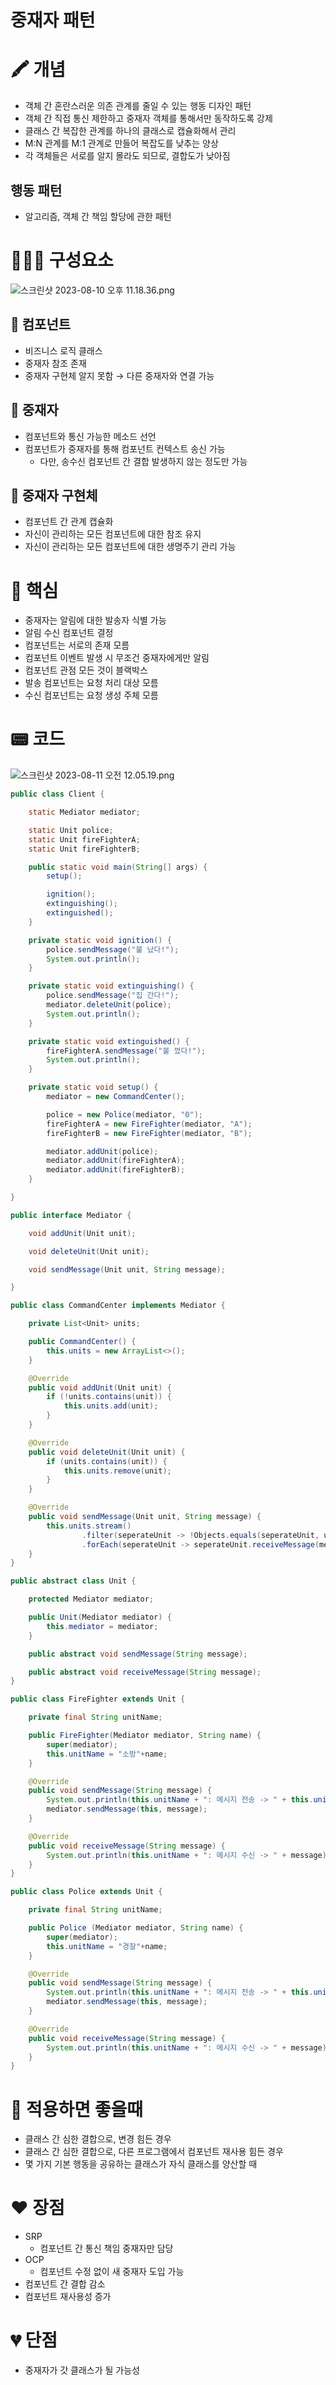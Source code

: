 # 중재자 패턴

# 🖍️ 개념

- 객체 간 혼란스러운 의존 관계를 줄일 수 있는 행동 디자인 패턴
- 객체 간 직접 통신 제한하고 중재자 객체를 통해서만 동작하도록 강제
- 클래스 간 복잡한 관계를 하나의 클래스로 캡슐화해서 관리
- M:N 관계를 M:1 관계로 만들어 복잡도를 낮추는 양상
- 각 객체들은 서로를 알지 몰라도 되므로, 결합도가 낮아짐

## 행동 패턴

- 알고리즘, 객체 간 책임 할당에 관한 패턴

# 👨‍👩‍👧 구성요소

![스크린샷 2023-08-10 오후 11.18.36.png](..%2F..%2F..%2F..%2F..%2F..%2F..%2F..%2F..%2F..%2FDesktop%2F%EC%8A%A4%ED%81%AC%EB%A6%B0%EC%83%B7%202023-08-10%20%EC%98%A4%ED%9B%84%2011.18.36.png)

## 🚎 컴포넌트

- 비즈니스 로직 클래스
- 중재자 참조 존재
- 중재자 구현체 알지 못함 → 다른 중재자와 연결 가능

## 🚥 중재자

- 컴포넌트와 통신 가능한 메소드 선언
- 컴포넌트가 중재자를 통해 컴포넌트 컨텍스트 송신 가능
    - 다만, 송수신 컴포넌트 간 결합 발생하지 않는 정도만 가능

## 🚧 중재자 구현체

- 컴포넌트 간 관계 캡슐화
- 자신이 관리하는 모든 컴포넌트에 대한 참조 유지
- 자신이 관리하는 모든 컴포넌트에 대한 생명주기 관리 가능

# 📌 핵심

- 중재자는 알림에 대한 발송자 식별 가능
- 알림 수신 컴포넌트 결정
- 컴포넌트는 서로의 존재 모름
- 컴포넌트 이벤트 발생 시 무조건 중재자에게만 알림
- 컴포넌트 관점 모든 것이 블랙박스
- 발송 컴포넌트는 요청 처리 대상 모름
- 수신 컴포넌트는 요청 생성 주체 모름

# 📟 코드

![스크린샷 2023-08-11 오전 12.05.19.png](..%2F..%2F..%2F..%2F..%2F..%2F..%2F..%2F..%2F..%2FDesktop%2F%EC%8A%A4%ED%81%AC%EB%A6%B0%EC%83%B7%202023-08-11%20%EC%98%A4%EC%A0%84%2012.05.19.png)

```java
public class Client {

    static Mediator mediator;

    static Unit police;
    static Unit fireFighterA;
    static Unit fireFighterB;

    public static void main(String[] args) {
        setup();

        ignition();
        extinguishing();
        extinguished();
    }

    private static void ignition() {
        police.sendMessage("불 났다!");
        System.out.println();
    }

    private static void extinguishing() {
        police.sendMessage("집 간다!");
        mediator.deleteUnit(police);
        System.out.println();
    }

    private static void extinguished() {
        fireFighterA.sendMessage("불 껐다!");
        System.out.println();
    }

    private static void setup() {
        mediator = new CommandCenter();

        police = new Police(mediator, "0");
        fireFighterA = new FireFighter(mediator, "A");
        fireFighterB = new FireFighter(mediator, "B");

        mediator.addUnit(police);
        mediator.addUnit(fireFighterA);
        mediator.addUnit(fireFighterB);
    }

}
```

```java
public interface Mediator {

    void addUnit(Unit unit);

    void deleteUnit(Unit unit);

    void sendMessage(Unit unit, String message);

}
```

```java
public class CommandCenter implements Mediator {

    private List<Unit> units;

    public CommandCenter() {
        this.units = new ArrayList<>();
    }

    @Override
    public void addUnit(Unit unit) {
        if (!units.contains(unit)) {
            this.units.add(unit);
        }
    }

    @Override
    public void deleteUnit(Unit unit) {
        if (units.contains(unit)) {
            this.units.remove(unit);
        }
    }

    @Override
    public void sendMessage(Unit unit, String message) {
        this.units.stream()
                .filter(seperateUnit -> !Objects.equals(seperateUnit, unit))
                .forEach(seperateUnit -> seperateUnit.receiveMessage(message));
    }
}
```

```java
public abstract class Unit {

    protected Mediator mediator;

    public Unit(Mediator mediator) {
        this.mediator = mediator;
    }

    public abstract void sendMessage(String message);

    public abstract void receiveMessage(String message);
}
```

```java
public class FireFighter extends Unit {

    private final String unitName;

    public FireFighter(Mediator mediator, String name) {
        super(mediator);
        this.unitName = "소방"+name;
    }

    @Override
    public void sendMessage(String message) {
        System.out.println(this.unitName + ": 메시지 전송 -> " + this.unitName + " " + message);
        mediator.sendMessage(this, message);
    }

    @Override
    public void receiveMessage(String message) {
        System.out.println(this.unitName + ": 메시지 수신 -> " + message);
    }
}
```

```java
public class Police extends Unit {

    private final String unitName;

    public Police (Mediator mediator, String name) {
        super(mediator);
        this.unitName = "경찰"+name;
    }

    @Override
    public void sendMessage(String message) {
        System.out.println(this.unitName + ": 메시지 전송 -> " + this.unitName + " " + message);
        mediator.sendMessage(this, message);
    }

    @Override
    public void receiveMessage(String message) {
        System.out.println(this.unitName + ": 메시지 수신 -> " + message);
    }
}
```

# 🔑 적용하면 좋을때

- 클래스 간 심한 결합으로, 변경 힘든 경우
- 클래스 간 심한 결합으로, 다른 프로그램에서 컴포넌트 재사용 힘든 경우
- 몇 가지 기본 행동을 공유하는 클래스가 자식 클래스를 양산할 때

# ❤️ 장점

- SRP
    - 컴포넌트 간 통신 책임 중재자만 담당
- OCP
    - 컴포넌트 수정 없이 새 중재자 도입 가능
- 컴포넌트 간 결합 감소
- 컴포넌트 재사용성 증가

# 💔 단점

- 중재자가 갓 클래스가 될 가능성